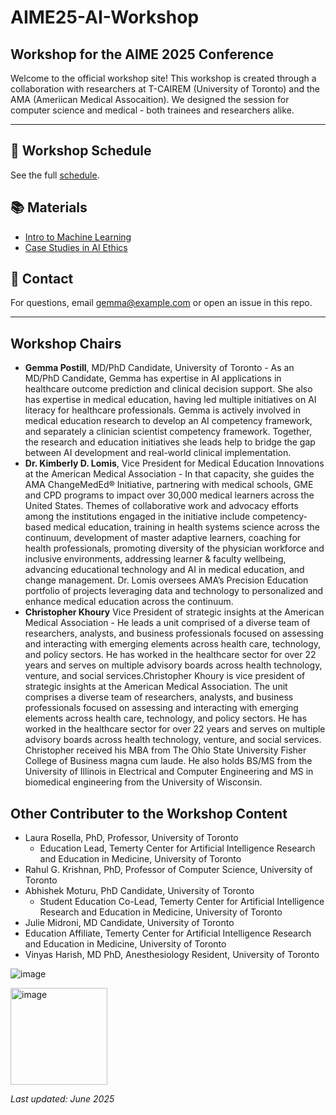 # AIME25-AI-Workshop
## Workshop for the AIME 2025 Conference 

Welcome to the official workshop site! This workshop is created through a collaboration with researchers at T-CAIREM (University of Toronto) and the AMA (Ameriican Medical Assocaition). We designed the session for computer science and medical - both trainees and researchers alike. 

---


## 📅 Workshop Schedule
See the full [schedule](schedule.md).

## 📚 Materials
- [Intro to Machine Learning](notebooks/intro_to_ml.ipynb)
- [Case Studies in AI Ethics](notebooks/ethics_case_studies.md)

## 💬 Contact
For questions, email gemma@example.com or open an issue in this repo.

---


## Workshop Chairs
- **Gemma Postill**, MD/PhD Candidate, University of Toronto - As an MD/PhD Candidate, Gemma has expertise in AI applications in healthcare outcome prediction and clinical decision support. She also has expertise in medical education, having led multiple initiatives on AI literacy for healthcare professionals. Gemma is actively involved in medical education research to develop an AI competency framework, and separately a clinician scientist competency framework. Together, the research and education initiatives she leads help to bridge the gap between AI development and real-world clinical implementation.
- **Dr. Kimberly D. Lomis**, Vice President for Medical Education Innovations at the American Medical Association - In that capacity, she guides the AMA ChangeMedEd® Initiative, partnering with medical schools, GME and CPD programs to impact over 30,000 medical learners across the United States. Themes of collaborative work and advocacy efforts among the institutions engaged in the initiative include competency-based medical education, training in health systems science across the continuum, development of master adaptive learners, coaching for health professionals, promoting diversity of the physician workforce and inclusive environments, addressing learner & faculty wellbeing, advancing educational technology and AI in medical education, and change management. Dr. Lomis oversees AMA’s Precision Education portfolio of projects leveraging data and technology to personalized and enhance medical education across the continuum.
- **Christopher Khoury** Vice President of strategic insights at the American Medical Association - He leads a unit comprised of a diverse team of researchers, analysts, and business professionals focused on assessing and interacting with emerging elements across health care, technology, and policy sectors. He has worked in the healthcare sector for over 22 years and serves on multiple advisory boards across health technology, venture, and social services.Christopher Khoury is vice president of strategic insights at the American Medical Association. The unit comprises a diverse team of researchers, analysts, and business professionals focused on assessing and interacting with emerging elements across health care, technology, and policy sectors. He has worked in the healthcare sector for over 22 years and serves on multiple advisory boards across health technology, venture, and social services. Christopher received his MBA from The Ohio State University Fisher College of Business magna cum laude. He also holds BS/MS from the University of Illinois in Electrical and Computer Engineering and MS in biomedical engineering from the University of Wisconsin.

## Other Contributer to the Workshop Content
- Laura Rosella, PhD, Professor, University of Toronto
  - Education Lead, Temerty Center for Artificial Intelligence Research and Education in Medicine, University of Toronto
- Rahul G. Krishnan, PhD, Professor of Computer Science, University of Toronto
- Abhishek Moturu, PhD Candidate, University of Toronto
  - Student Education Co-Lead, Temerty Center for Artificial Intelligence Research and Education in Medicine, University of Toronto
- Julie Midroni, MD Candidate, University of Toronto
-   Education Affiliate, Temerty Center for Artificial Intelligence Research and Education in Medicine, University of Toronto
- Vinyas Harish, MD PhD, Anesthesiology Resident, University of Toronto 



![image](https://github.com/user-attachments/assets/f0d3f003-2ed3-45c5-9601-3960b5c23a49)

<img width="155" alt="image" src="https://github.com/user-attachments/assets/cc89a041-9007-4e3e-92e9-f2aebcc7c7e5" />


_Last updated: June 2025_
